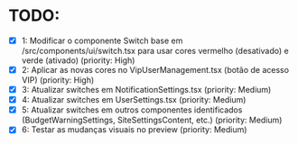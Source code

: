 # TODO:

- [x] 1: Modificar o componente Switch base em /src/components/ui/switch.tsx para usar cores vermelho (desativado) e verde (ativado) (priority: High)
- [x] 2: Aplicar as novas cores no VipUserManagement.tsx (botão de acesso VIP) (priority: High)
- [x] 3: Atualizar switches em NotificationSettings.tsx (priority: Medium)
- [x] 4: Atualizar switches em UserSettings.tsx (priority: Medium)
- [x] 5: Atualizar switches em outros componentes identificados (BudgetWarningSettings, SiteSettingsContent, etc.) (priority: Medium)
- [x] 6: Testar as mudanças visuais no preview (priority: Medium)
